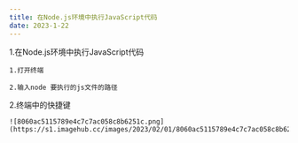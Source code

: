 ```yaml
---
title: 在Node.js环境中执行JavaScript代码
date: 2023-1-22
---
```

1.在Node.js环境中执行JavaScript代码

    1.打开终端

    2.输入node 要执行的js文件的路径

2.终端中的快捷键

    ![8060ac5115789e4c7c7ac058c8b6251c.png](https://s1.imagehub.cc/images/2023/02/01/8060ac5115789e4c7c7ac058c8b6251c.png)
